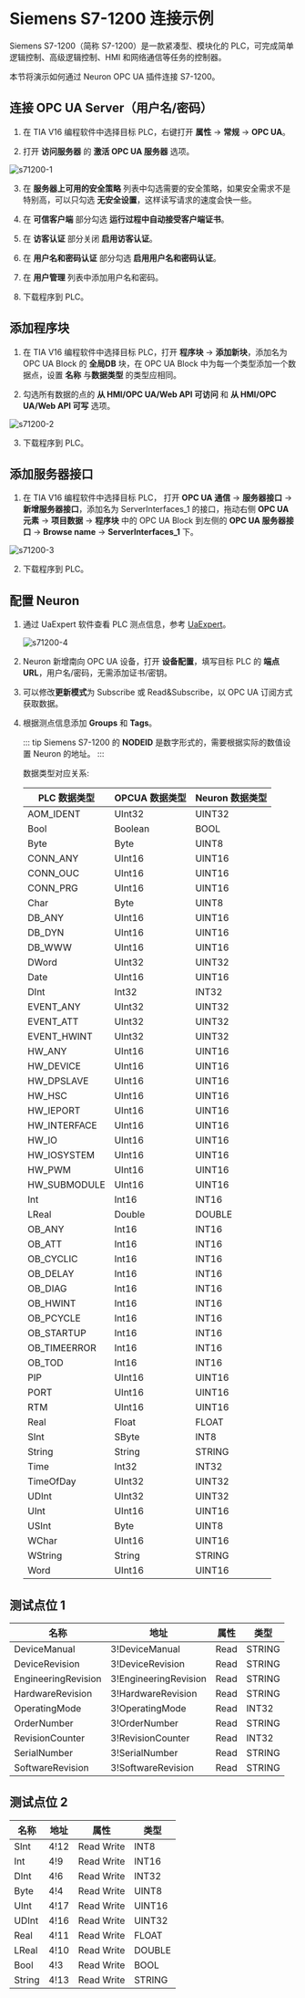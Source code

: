 # Siemens S7-1200 连接示例

Siemens S7-1200（简称 S7-1200）是一款紧凑型、模块化的 PLC，可完成简单逻辑控制、高级逻辑控制、HMI 和网络通信等任务的控制器。

本节将演示如何通过 Neuron OPC UA 插件连接 S7-1200。

## 连接 OPC UA Server（用户名/密码）

1. 在 TIA V16 编程软件中选择目标 PLC，右键打开 **属性** -> **常规** -> **OPC UA**。

2. 打开 **访问服务器** 的 **激活 OPC UA 服务器** 选项。

  ![s71200-1](./assets/s71200-1.jpg)

  

3. 在 **服务器上可用的安全策略** 列表中勾选需要的安全策略，如果安全需求不是特别高，可以只勾选 **无安全设置**，这样读写请求的速度会快一些。

4. 在 **可信客户端** 部分勾选 **运行过程中自动接受客户端证书**。

5. 在 **访客认证** 部分关闭 **启用访客认证**。

6. 在 **用户名和密码认证** 部分勾选 **启用用户名和密码认证**。

7. 在 **用户管理** 列表中添加用户名和密码。

8. 下载程序到 PLC。

## 添加程序块

1. 在 TIA V16 编程软件中选择目标 PLC，打开 **程序块** -> **添加新块**，添加名为 OPC UA Block 的 **全局DB** 块，在 OPC UA Block 中为每一个类型添加一个数据点，设置 **名称** 与**数据类型** 的类型应相同。

2. 勾选所有数据的点的 **从 HMI/OPC UA/Web API 可访问** 和 **从 HMI/OPC UA/Web API 可写** 选项。

  ![s71200-2](./assets/s71200-2.jpg)

  

3. 下载程序到 PLC。

## 添加服务器接口

1. 在 TIA V16 编程软件中选择目标 PLC， 打开 **OPC UA 通信** -> **服务器接口** -> **新增服务器接口**，添加名为 ServerInterfaces_1 的接口，拖动右侧 **OPC UA 元素** -> **项目数据** -> **程序块** 中的 OPC UA Block 到左侧的 **OPC UA 服务器接口** -> **Browse name** -> **ServerInterfaces_1** 下。

  ![s71200-3](./assets/s71200-3.jpg)

  

2. 下载程序到 PLC。

## 配置 Neuron

1. 通过 UaExpert 软件查看 PLC 测点信息，参考 [UaExpert](./uaexpert.md)。

    ![s71200-4](./assets/s71200-4.jpg)

2. Neuron 新增南向 OPC UA 设备，打开 **设备配置**，填写目标 PLC 的 **端点 URL**，用户名/密码，无需添加证书/密钥。

3. 可以修改**更新模式**为 Subscribe 或 Read&Subscribe，以 OPC UA 订阅方式获取数据。

4. 根据测点信息添加 **Groups** 和 **Tags**。

    ::: tip
    Siemens S7-1200 的 **NODEID** 是数字形式的，需要根据实际的数值设置 Neuron 的地址。
    :::

    数据类型对应关系:

    | PLC 数据类型 | OPCUA 数据类型 | Neuron 数据类型 |
    | ------------ | -------------- | --------------- |
    | AOM_IDENT    | UInt32         | UINT32          |
    | Bool         | Boolean        | BOOL            |
    | Byte         | Byte           | UINT8           |
    | CONN_ANY     | UInt16         | UINT16          |
    | CONN_OUC     | UInt16         | UINT16          |
    | CONN_PRG     | UInt16         | UINT16          |
    | Char         | Byte           | UINT8           |
    | DB_ANY       | UInt16         | UINT16          |
    | DB_DYN       | UInt16         | UINT16          |
    | DB_WWW       | UInt16         | UINT16          |
    | DWord        | UInt32         | UINT32          |
    | Date         | UInt16         | UINT16          |
    | DInt         | Int32          | INT32           |
    | EVENT_ANY    | UInt32         | UINT32          |
    | EVENT_ATT    | UInt32         | UINT32          |
    | EVENT_HWINT  | UInt32         | UINT32          |
    | HW_ANY       | UInt16         | UINT16          |
    | HW_DEVICE    | UInt16         | UINT16          |
    | HW_DPSLAVE   | UInt16         | UINT16          |
    | HW_HSC       | UInt16         | UINT16          |
    | HW_IEPORT    | UInt16         | UINT16          |
    | HW_INTERFACE | UInt16         | UINT16          |
    | HW_IO        | UInt16         | UINT16          |
    | HW_IOSYSTEM  | UInt16         | UINT16          |
    | HW_PWM       | UInt16         | UINT16          |
    | HW_SUBMODULE | UInt16         | UINT16          |
    | Int          | Int16          | INT16           |
    | LReal        | Double         | DOUBLE          |
    | OB_ANY       | Int16          | INT16           |
    | OB_ATT       | Int16          | INT16           |
    | OB_CYCLIC    | Int16          | INT16           |
    | OB_DELAY     | Int16          | INT16           |
    | OB_DIAG      | Int16          | INT16           |
    | OB_HWINT     | Int16          | INT16           |
    | OB_PCYCLE    | Int16          | INT16           |
    | OB_STARTUP   | Int16          | INT16           |
    | OB_TIMEERROR | Int16          | INT16           |
    | OB_TOD       | Int16          | INT16           |
    | PIP          | UInt16         | UINT16          |
    | PORT         | UInt16         | UINT16          |
    | RTM          | UInt16         | UINT16          |
    | Real         | Float          | FLOAT           |
    | SInt         | SByte          | INT8            |
    | String       | String         | STRING          |
    | Time         | Int32          | INT32           |
    | TimeOfDay    | UInt32         | UINT32          |
    | UDInt        | UInt32         | UINT32          |
    | UInt         | UInt16         | UINT16          |
    | USInt        | Byte           | UINT8           |
    | WChar        | UInt16         | UINT16          |
    | WString      | String         | STRING          |
    | Word         | UInt16         | UINT16          |



## 测试点位 1

| 名称                | 地址                  | 属性 | 类型   |
| ------------------- | --------------------- | ---- | ------ |
| DeviceManual        | 3!DeviceManual        | Read | STRING |
| DeviceRevision      | 3!DeviceRevision      | Read | STRING |
| EngineeringRevision | 3!EngineeringRevision | Read | STRING |
| HardwareRevision    | 3!HardwareRevision    | Read | STRING |
| OperatingMode       | 3!OperatingMode       | Read | INT32  |
| OrderNumber         | 3!OrderNumber         | Read | STRING |
| RevisionCounter     | 3!RevisionCounter     | Read | INT32  |
| SerialNumber        | 3!SerialNumber        | Read | STRING |
| SoftwareRevision    | 3!SoftwareRevision    | Read | STRING |

## 测试点位 2

| 名称   | 地址 | 属性       | 类型   |
| ------ | ---- | ---------- | ------ |
| SInt   | 4!12 | Read Write | INT8   |
| Int    | 4!9  | Read Write | INT16  |
| DInt   | 4!6  | Read Write | INT32  |
| Byte   | 4!4  | Read Write | UINT8  |
| UInt   | 4!17 | Read Write | UINT16 |
| UDInt  | 4!16 | Read Write | UINT32 |
| Real   | 4!11 | Read Write | FLOAT  |
| LReal  | 4!10 | Read Write | DOUBLE |
| Bool   | 4!3  | Read Write | BOOL   |
| String | 4!13 | Read Write | STRING |
